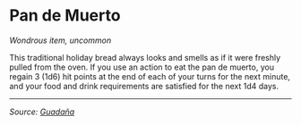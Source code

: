 # Pan de Muerto

_Wondrous item, uncommon_

This traditional holiday bread always looks and smells as if it were freshly pulled from the oven. If you use an action to eat the pan de muerto, you regain 3 (1d6) hit points at the end of each of your turns for the next minute, and your food and drink requirements are satisfied for the next 1d4 days.

---

_Source: [Guadaña](https://github.com/mpanighetti/dnd5e-adventures/blob/main/tier-2/guadana.md)_
